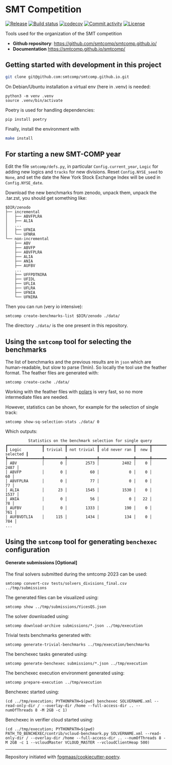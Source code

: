 # SMT Competition

[![Release](https://img.shields.io/github/v/release/smtcomp/smtcomp.github.io)](https://img.shields.io/github/v/release/smtcomp/smtcomp.github.io)
[![Build status](https://img.shields.io/github/actions/workflow/status/smtcomp/smtcomp.github.io/main.yml?branch=main)](https://github.com/smtcomp/smtcomp.github.io/actions/workflows/main.yml?query=branch%3Amain)
[![codecov](https://codecov.io/gh/smtcomp/smtcomp.github.io/branch/main/graph/badge.svg)](https://codecov.io/gh/smtcomp/smtcomp.github.io)
[![Commit activity](https://img.shields.io/github/commit-activity/m/smtcomp/smtcomp.github.io)](https://img.shields.io/github/commit-activity/m/smtcomp/smtcomp.github.io)
[![License](https://img.shields.io/github/license/smtcomp/smtcomp.github.io)](https://img.shields.io/github/license/smtcomp/smtcomp.github.io)

Tools used for the organization of the SMT competition

- **Github repository**: <https://github.com/smtcomp/smtcomp.github.io/>
- **Documentation** <https://smtcomp.github.io/smtcomp/>

## Getting started with development in this project

```bash
git clone git@github.com:smtcomp/smtcomp.github.io.git
```

On Debian/Ubuntu installation a virtual env (here in .venv) is needed:

```
python3 -m venv .venv
source .venv/bin/activate
```

Poetry is used for handling dependencies:

```
pip install poetry
```

Finally, install the environment with

```bash
make install
```

## For starting a new SMT-COMP year

Edit the file `smtcomp/defs.py`, in particular `Config.current_year`, `Logic` for adding new logics and `tracks` for new divisions. Reset `Config.NYSE_seed` to `None`, and set the date the New York Stock Exchange Index will be used in `Config.NYSE_date`.

Download the new benchmarks from zenodo, unpack them, unpack the .tar.zst, you should get something like:

```
$DIR/zenodo
├── incremental
│   ├── ABVFPLRA
│   ├── ALIA
│   ...
│   ├── UFNIA
│   └── UFNRA
└── non-incremental
    ├── ABV
    ├── ABVFP
    ├── ABVFPLRA
    ├── ALIA
    ├── ANIA
    ├── AUFBV
    ...
    ├── UFFPDTNIRA
    ├── UFIDL
    ├── UFLIA
    ├── UFLRA
    ├── UFNIA
    └── UFNIRA
```

Then you can run (very io intensive):

```
smtcomp create-benchmarks-list $DIR/zenodo ./data/
```

The directory `./data/` is the one present in this repository.

## Using the `smtcomp` tool for selecting the benchmarks

The list of benchmarks and the previous results are in `json` which are human-readable, but slow to parse (1min). So locally the tool use the feather format. The
feather files are generated with:

```
smtcomp create-cache ./data/
```

Working with the feather files with [polars](https://docs.pola.rs/) is very fast,
so no more intermediate files are needed.

However, statistics can be shown, for example for the selection of single track:

```
smtcomp show-sq-selection-stats ./data/ 0
```

Which outputs:

```
          Statistics on the benchmark selection for single query
┏━━━━━━━━━━━━━━━┳━━━━━━━━━┳━━━━━━━━━━━━━┳━━━━━━━━━━━━━━━┳━━━━━━┳━━━━━━━━━━┓
┃ Logic         ┃ trivial ┃ not trivial ┃ old never ran ┃  new ┃ selected ┃
┡━━━━━━━━━━━━━━━╇━━━━━━━━━╇━━━━━━━━━━━━━╇━━━━━━━━━━━━━━━╇━━━━━━╇━━━━━━━━━━┩
│ ABV           │       0 │        2573 │          2402 │    0 │     2487 │
│ ABVFP         │       0 │          60 │             0 │    0 │       60 │
│ ABVFPLRA      │       0 │          77 │             0 │    0 │       77 │
│ ALIA          │      23 │        1545 │          1530 │    0 │     1537 │
│ ANIA          │       0 │          56 │             0 │   22 │       78 │
│ AUFBV         │       0 │        1333 │           190 │    0 │      761 │
│ AUFBVDTLIA    │     115 │        1434 │           134 │    0 │      784 │
...
```

## Using the `smtcomp` tool for generating `benchexec` configuration

#### Generate submissions [Optional]

The final solvers submitted during the smtcomp 2023 can be used:

```
smtcomp convert-csv tests/solvers_divisions_final.csv ../tmp/submissions
```

The generated files can be visualized using:

```
smtcomp show ../tmp/submissions/YicesQS.json
```

The solver downloaded using:

```
smtcomp download-archive submissions/*.json ../tmp/execution
```

Trivial tests benchmarks generated with:

```
smtcomp generate-trivial-benchmarks ../tmp/execution/benchmarks
```

The benchexec tasks generated using:

```
smtcomp generate-benchexec submissions/*.json ../tmp/execution
```

The benchexec execution environment generated using:

```
smtcomp prepare-execution ../tmp/execution
```

Benchexec started using:

```
(cd ../tmp/execution; PYTHONPATH=$(pwd) benchexec SOLVERNAME.xml --read-only-dir / --overlay-dir /home --full-access-dir .. --numOfThreads 8 -M 2GB -c 1)
```

Benchexec in verifier cloud started using:

```
(cd ../tmp/execution; PYTHONPATH=$(pwd) PATH_TO_BENCHEXEC/contrib/vcloud-benchmark.py SOLVERNAME.xml --read-only-dir / --overlay-dir /home --full-access-dir .. --numOfThreads 8 -M 2GB -c 1 --vcloudMaster VCLOUD_MASTER --vcloudClientHeap 500)
```

---

Repository initiated with [fpgmaas/cookiecutter-poetry](https://github.com/fpgmaas/cookiecutter-poetry).
